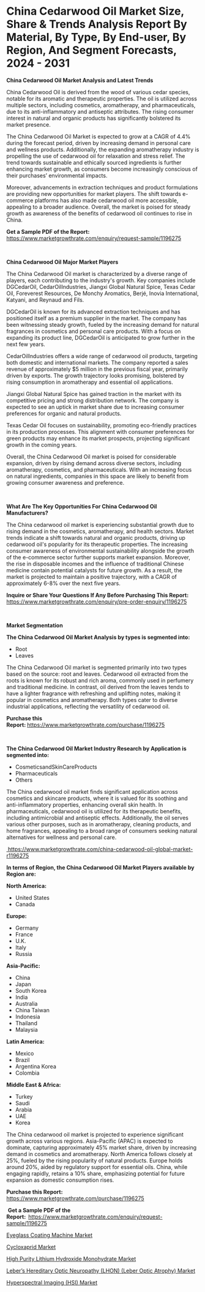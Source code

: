 <p><h1>China Cedarwood Oil Market Size, Share & Trends Analysis Report By Material, By Type, By End-user, By Region, And Segment Forecasts, 2024 - 2031</h1></p><p><strong>China Cedarwood Oil Market Analysis and Latest Trends</strong></p>
<p><p>China Cedarwood Oil is derived from the wood of various cedar species, notable for its aromatic and therapeutic properties. The oil is utilized across multiple sectors, including cosmetics, aromatherapy, and pharmaceuticals, due to its anti-inflammatory and antiseptic attributes. The rising consumer interest in natural and organic products has significantly bolstered its market presence.</p><p>The China Cedarwood Oil Market is expected to grow at a CAGR of 4.4% during the forecast period, driven by increasing demand in personal care and wellness products. Additionally, the expanding aromatherapy industry is propelling the use of cedarwood oil for relaxation and stress relief. The trend towards sustainable and ethically sourced ingredients is further enhancing market growth, as consumers become increasingly conscious of their purchases’ environmental impacts.</p><p>Moreover, advancements in extraction techniques and product formulations are providing new opportunities for market players. The shift towards e-commerce platforms has also made cedarwood oil more accessible, appealing to a broader audience. Overall, the market is poised for steady growth as awareness of the benefits of cedarwood oil continues to rise in China.</p></p>
<p><strong>Get a Sample PDF of the Report:&nbsp;</strong> <a href="https://www.marketgrowthrate.com/enquiry/request-sample/1196275">https://www.marketgrowthrate.com/enquiry/request-sample/1196275</a></p>
<p>&nbsp;</p>
<p><strong>China Cedarwood Oil Major Market Players</strong></p>
<p><p>The China Cedarwood Oil market is characterized by a diverse range of players, each contributing to the industry's growth. Key companies include DGCedarOil, CedarOilIndustries, Jiangxi Global Natural Spice, Texas Cedar Oil, Foreverest Resources, De Monchy Aromatics, Berjé, Inovia International, Katyani, and Reynaud and Fils. </p><p>DGCedarOil is known for its advanced extraction techniques and has positioned itself as a premium supplier in the market. The company has been witnessing steady growth, fueled by the increasing demand for natural fragrances in cosmetics and personal care products. With a focus on expanding its product line, DGCedarOil is anticipated to grow further in the next few years.</p><p>CedarOilIndustries offers a wide range of cedarwood oil products, targeting both domestic and international markets. The company reported a sales revenue of approximately $5 million in the previous fiscal year, primarily driven by exports. The growth trajectory looks promising, bolstered by rising consumption in aromatherapy and essential oil applications.</p><p>Jiangxi Global Natural Spice has gained traction in the market with its competitive pricing and strong distribution network. The company is expected to see an uptick in market share due to increasing consumer preferences for organic and natural products. </p><p>Texas Cedar Oil focuses on sustainability, promoting eco-friendly practices in its production processes. This alignment with consumer preferences for green products may enhance its market prospects, projecting significant growth in the coming years.</p><p>Overall, the China Cedarwood Oil market is poised for considerable expansion, driven by rising demand across diverse sectors, including aromatherapy, cosmetics, and pharmaceuticals. With an increasing focus on natural ingredients, companies in this space are likely to benefit from growing consumer awareness and preference.</p></p>
<p>&nbsp;</p>
<p><strong>What Are The Key Opportunities For China Cedarwood Oil Manufacturers?</strong></p>
<p><p>The China cedarwood oil market is experiencing substantial growth due to rising demand in the cosmetics, aromatherapy, and health sectors. Market trends indicate a shift towards natural and organic products, driving up cedarwood oil's popularity for its therapeutic properties. The increasing consumer awareness of environmental sustainability alongside the growth of the e-commerce sector further supports market expansion. Moreover, the rise in disposable incomes and the influence of traditional Chinese medicine contain potential catalysts for future growth. As a result, the market is projected to maintain a positive trajectory, with a CAGR of approximately 6-8% over the next five years.</p></p>
<p><strong>Inquire or Share Your Questions If Any Before Purchasing This Report:</strong> <a href="https://www.marketgrowthrate.com/enquiry/pre-order-enquiry/1196275">https://www.marketgrowthrate.com/enquiry/pre-order-enquiry/1196275</a></p>
<p>&nbsp;</p>
<p><strong>Market Segmentation</strong></p>
<p><strong>The China Cedarwood Oil Market Analysis by types is segmented into:</strong></p>
<p><ul><li>Root</li><li>Leaves</li></ul></p>
<p><p>The China Cedarwood Oil market is segmented primarily into two types based on the source: root and leaves. Cedarwood oil extracted from the roots is known for its robust and rich aroma, commonly used in perfumery and traditional medicine. In contrast, oil derived from the leaves tends to have a lighter fragrance with refreshing and uplifting notes, making it popular in cosmetics and aromatherapy. Both types cater to diverse industrial applications, reflecting the versatility of cedarwood oil.</p></p>
<p><strong>Purchase this Report:&nbsp;</strong><a href="https://www.marketgrowthrate.com/purchase/1196275">https://www.marketgrowthrate.com/purchase/1196275</a></p>
<p>&nbsp;</p>
<p><strong>The China Cedarwood Oil Market Industry Research by Application is segmented into:</strong></p>
<p><ul><li>CosmeticsandSkinCareProducts</li><li>Pharmaceuticals</li><li>Others</li></ul></p>
<p><p>The China cedarwood oil market finds significant application across cosmetics and skincare products, where it is valued for its soothing and anti-inflammatory properties, enhancing overall skin health. In pharmaceuticals, cedarwood oil is utilized for its therapeutic benefits, including antimicrobial and antiseptic effects. Additionally, the oil serves various other purposes, such as in aromatherapy, cleaning products, and home fragrances, appealing to a broad range of consumers seeking natural alternatives for wellness and personal care.</p></p>
<p><a href="https://www.marketgrowthrate.com/china-cedarwood-oil-global-market-r1196275">&nbsp;https://www.marketgrowthrate.com/china-cedarwood-oil-global-market-r1196275</a></p>
<p><strong>In terms of Region, the China Cedarwood Oil Market Players available by Region are:</strong></p>
<p>
    <p> <strong> North America: </strong>
        <ul>
            <li>United States</li>
            <li>Canada</li>
        </ul>
        </p> 
    <p> <strong> Europe: </strong>
        <ul>
            <li>Germany</li>
            <li>France</li>
            <li>U.K.</li>
            <li>Italy</li>
            <li>Russia</li>
        </ul>
        </p> 
    <p> <strong> Asia-Pacific: </strong>
        <ul>
            <li>China</li>
            <li>Japan</li>
            <li>South Korea</li>
            <li>India</li>
            <li>Australia</li>
            <li>China Taiwan</li>
            <li>Indonesia</li>
            <li>Thailand</li>
            <li>Malaysia</li>
        </ul>
        </p> 
    <p> <strong> Latin America: </strong>
        <ul>
            <li>Mexico</li>
            <li>Brazil</li>
            <li>Argentina Korea</li>
            <li>Colombia</li>
        </ul>
        </p> 
    <p> <strong> Middle East & Africa: </strong>
        <ul>
            <li>Turkey</li>
            <li>Saudi</li>
            <li>Arabia</li>
            <li>UAE</li>
            <li>Korea</li>
        </ul>
    </p>
    </p>
<p><p>The China cedarwood oil market is projected to experience significant growth across various regions. Asia-Pacific (APAC) is expected to dominate, capturing approximately 45% market share, driven by increasing demand in cosmetics and aromatherapy. North America follows closely at 25%, fueled by the rising popularity of natural products. Europe holds around 20%, aided by regulatory support for essential oils. China, while engaging rapidly, retains a 10% share, emphasizing potential for future expansion as domestic consumption rises.</p></p>
<p><strong>Purchase this Report: </strong><a href="https://www.marketgrowthrate.com/purchase/1196275">https://www.marketgrowthrate.com/purchase/1196275</a></p>
<p>&nbsp;<strong>Get a Sample PDF of the Report:&nbsp;&nbsp;</strong><a href="https://www.marketgrowthrate.com/enquiry/request-sample/1196275">https://www.marketgrowthrate.com/enquiry/request-sample/1196275</a></p>
<p><strong></strong></p>
<p><p><a href="https://medium.com/@sultansajur/global-market-pulse-trends-and-growth-analysis-in-eyeglass-coating-machine-market-forecasted-for-f4458f99f3fc?postPublishedType=repub">Eyeglass Coating Machine Market</a></p><p><a href="https://issuu.com/reportprime-2/docs/cycloxaprid-market-size-2030.pptx_a9c680e9e4f936">Cycloxaprid Market</a></p><p><a href="https://issuu.com/reportprime-2/docs/high-purity-lithium-hydroxide-monoh_dfac875dc810ef">High Purity Lithium Hydroxide Monohydrate Market</a></p><p><a href="https://www.linkedin.com/pulse/global-lebers-hereditary-optic-neuropathy-lhon-leber-atrophy-ss1if?trackingId=3igEng%2F8Tv%2BP0I08tQno0w%3D%3D">Leber’s Hereditary Optic Neuropathy (LHON) (Leber Optic Atrophy) Market</a></p><p><a href="https://medium.com/@sultansajur/hyperspectral-imaging-hsi-market-trends-a-detailed-study-of-its-market-segmentation-and-afda2ee30093?postPublishedType=repub">Hyperspectral Imaging (HSI) Market</a></p></p>